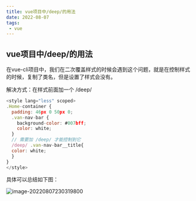```yaml
---
title: vue项目中/deep/的用法
date: 2022-08-07
tags:
 - vue
---
```


## vue项目中/deep/的用法

在vue-cli项目中，我们在二次覆盖样式的时候会遇到这个问题，就是在控制样式的时候，复制了类名，但是设置了样式会没有。

解决方式：在样式前面加一个 /deep/

```js
<style lang="less" scoped>
.Home-container {
  padding: 46px 0 50px 0;
  .van-nav-bar {
    background-color: #007bff;
    color: white;
  }
  // 需要加 /deep/ 才能控制到它
  /deep/ .van-nav-bar__title{
  color: white;
  }
}
</style>
```

具体可以总结如下图： 

![image-20220807230319800](https://img-blog.csdnimg.cn/88cf8c4adc5e447498db1d69fb8031c1.png)
